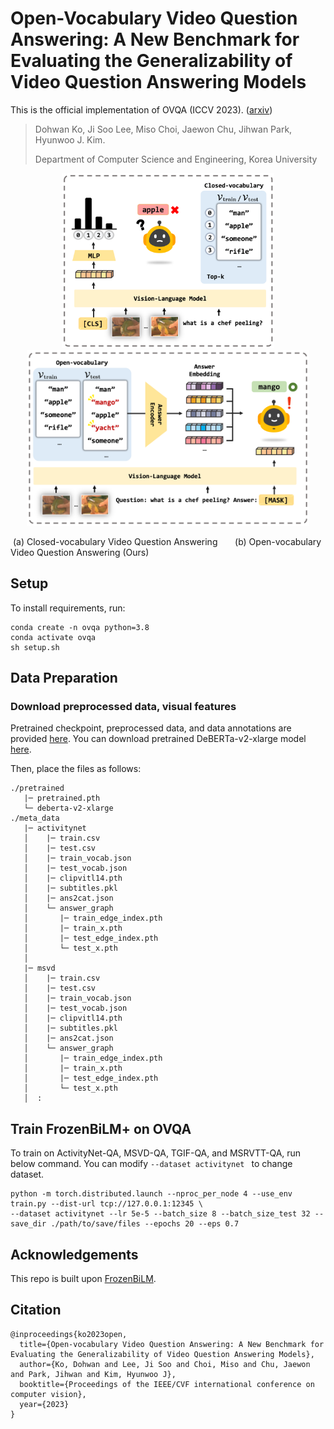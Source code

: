 # Open-Vocabulary Video Question Answering: A New Benchmark for Evaluating the Generalizability of Video Question Answering Models

This is the official implementation of OVQA (ICCV 2023). ([arxiv](https://arxiv.org/abs/2308.09363))

> Dohwan Ko, Ji Soo Lee, Miso Choi, Jaewon Chu, Jihwan Park, Hyunwoo J. Kim.
>
> Department of Computer Science and Engineering, Korea University

<div align="center">
  <img src="asset/cvqa.png" width="340px" />
	<img src="asset/ovqa.png" width="452px" />
</div>

&nbsp;(a) Closed-vocabulary Video Question Answering                  &nbsp;  &nbsp;&nbsp;&nbsp;         (b) Open-vocabulary Video Question Answering (Ours)



## Setup
To install requirements, run:
```
conda create -n ovqa python=3.8
conda activate ovqa
sh setup.sh
```
## Data Preparation
### Download preprocessed data, visual features
Pretrained checkpoint, preprocessed data, and data annotations are provided [here](https://drive.google.com/drive/folders/1HcrMsINkNcRUfnZMd15l9AH0R9X4qvQG). You can download pretrained DeBERTa-v2-xlarge model [here](https://huggingface.co/microsoft/deberta-v2-xlarge).

Then, place the files as follows:

```
./pretrained
   |─ pretrained.pth
   └─ deberta-v2-xlarge
./meta_data
   |─ activitynet
   │	|─ train.csv
   │	|─ test.csv
   │	|─ train_vocab.json
   │	|─ test_vocab.json
   │	|─ clipvitl14.pth
   │	|─ subtitles.pkl
   │	|─ ans2cat.json
   │	└─ answer_graph
   │       |─ train_edge_index.pth
   │       |─ train_x.pth
   │       |─ test_edge_index.pth
   │       └─ test_x.pth
   │
   |─ msvd
   │	|─ train.csv
   │	|─ test.csv
   │	|─ train_vocab.json
   │	|─ test_vocab.json
   │	|─ clipvitl14.pth
   │	|─ subtitles.pkl
   │	|─ ans2cat.json
   │	└─ answer_graph
   │       |─ train_edge_index.pth
   │       |─ train_x.pth
   │       |─ test_edge_index.pth
   │       └─ test_x.pth
   │  :
```


## Train FrozenBiLM+ on OVQA

To train on ActivityNet-QA, MSVD-QA, TGIF-QA, and MSRVTT-QA, run below command. You can modify `--dataset activitynet ` to change dataset.

```
python -m torch.distributed.launch --nproc_per_node 4 --use_env train.py --dist-url tcp://127.0.0.1:12345 \
--dataset activitynet --lr 5e-5 --batch_size 8 --batch_size_test 32 --save_dir ./path/to/save/files --epochs 20 --eps 0.7
```


## Acknowledgements
This repo is built upon [FrozenBiLM](https://github.com/antoyang/FrozenBiLM).



## Citation 
```
@inproceedings{ko2023open,
  title={Open-vocabulary Video Question Answering: A New Benchmark for Evaluating the Generalizability of Video Question Answering Models},
  author={Ko, Dohwan and Lee, Ji Soo and Choi, Miso and Chu, Jaewon and Park, Jihwan and Kim, Hyunwoo J},
  booktitle={Proceedings of the IEEE/CVF international conference on computer vision},
  year={2023}
}
```
